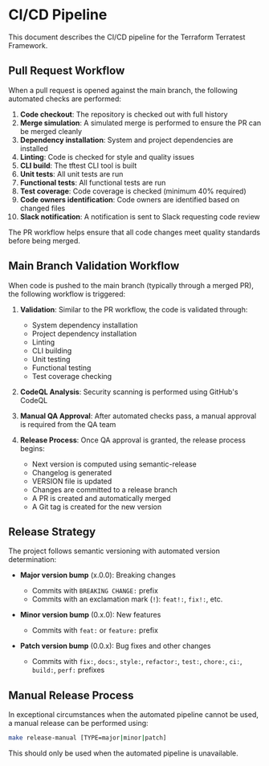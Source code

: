 # CI/CD Pipeline

This document describes the CI/CD pipeline for the Terraform Terratest Framework.

## Pull Request Workflow

When a pull request is opened against the main branch, the following automated checks are performed:

1. **Code checkout**: The repository is checked out with full history
2. **Merge simulation**: A simulated merge is performed to ensure the PR can be merged cleanly
3. **Dependency installation**: System and project dependencies are installed
4. **Linting**: Code is checked for style and quality issues
5. **CLI build**: The tftest CLI tool is built
6. **Unit tests**: All unit tests are run
7. **Functional tests**: All functional tests are run
8. **Test coverage**: Code coverage is checked (minimum 40% required)
9. **Code owners identification**: Code owners are identified based on changed files
10. **Slack notification**: A notification is sent to Slack requesting code review

The PR workflow helps ensure that all code changes meet quality standards before being merged.

## Main Branch Validation Workflow

When code is pushed to the main branch (typically through a merged PR), the following workflow is triggered:

1. **Validation**: Similar to the PR workflow, the code is validated through:
   - System dependency installation
   - Project dependency installation
   - Linting
   - CLI building
   - Unit testing
   - Functional testing
   - Test coverage checking

2. **CodeQL Analysis**: Security scanning is performed using GitHub's CodeQL

3. **Manual QA Approval**: After automated checks pass, a manual approval is required from the QA team

4. **Release Process**: Once QA approval is granted, the release process begins:
   - Next version is computed using semantic-release
   - Changelog is generated
   - VERSION file is updated
   - Changes are committed to a release branch
   - A PR is created and automatically merged
   - A Git tag is created for the new version

## Release Strategy

The project follows semantic versioning with automated version determination:

- **Major version bump** (x.0.0): Breaking changes
  - Commits with `BREAKING CHANGE:` prefix
  - Commits with an exclamation mark (`!`): `feat!:`, `fix!:`, etc.

- **Minor version bump** (0.x.0): New features
  - Commits with `feat:` or `feature:` prefix

- **Patch version bump** (0.0.x): Bug fixes and other changes
  - Commits with `fix:`, `docs:`, `style:`, `refactor:`, `test:`, `chore:`, `ci:`, `build:`, `perf:` prefixes

## Manual Release Process

In exceptional circumstances when the automated pipeline cannot be used, a manual release can be performed using:

```bash
make release-manual [TYPE=major|minor|patch]
```

This should only be used when the automated pipeline is unavailable.